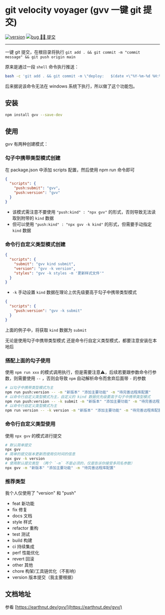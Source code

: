 # git velocity voyager (gvv 一键 git 提交)

[![version](<https://img.shields.io/npm/v/gvv.svg?logo=npm&logoColor=rgb(0,0,0)&label=版本号&labelColor=rgb(73,73,228)&color=rgb(0,0,0)>)](https://www.npmjs.com/package/gvv) [![bug 🙋‍♂️ 提交](<https://img.shields.io/badge/☣️-bug_%20_提交-rgb(255,0,63)>)](https://github.com/earthnutDev/gvv/issues)

---

一键 git 提交，在根目录将执行 `git add . && git commit -m "commit message" && git push origin main`

原来是通过一段 `shell` 命令执行推送：

```bash
bash -c 'git add . && git commit -m \"deploy:   $(date +\"%Y-%m-%d %H:%M:%S\")${1:+ }$1\" && git push origin main' --
```

后来据说该命令无法在 windows 系统下执行，所以做了这个功能包。

## 安装

```bash
npm install gvv --save-dev
```

## 使用

gvv 有两种创建模式：

### 勾子中携带类型模式创建

在 package.json 中添加 scripts 配置，然后使用 npm run 命令即可

```json
{
  "scripts": {
    "push:submit": "gvv",
    "push:version": "gvv"
  }
}
```

- 该模式需注意不要使用 `"push:kind" : "npx gvv"` 的形式，否则导致无法读取到附带的 `kind` 数据
- 但可以使用 `"push:kind" : "npx gvv -k kind"` 的形式，但需要手动指定 `kind` 数据

### 命令行自定义类型模式创建

```json
{
  "scripts": {
    "submit": "gvv kind submit",
    "version": "gvv -k version",
    "styles": "gvv -k styles -m '更新样式文件'"
  }
}
```

- `-k` 手动设置 `kind` 数据在理论上优先级要高于勾子中携带类型模式

```json
{
  "scripts": {
    "push:version": "gvv -k submit"
  }
}
```

上面的例子中，将获取 `kind` 数据为 `submit`

无论是使用勾子中携带类型模式 还是命令行自定义类型模式，都要注意安装在本地后

### 搭配上面的勾子使用

使用 `npm run xxx` 的模式调用执行，但是需要注意⚠️，后续若要跟参数命令行参数，则需要使用 `--` ，否则会导致 `npm` 自动解析命令而舍弃后面带 `-` 的参数

```bash
# 以勾子中携带类型模式为主
npm run push:version -- -m "新版本" "添加主要功能" -m "待完善远程库配置"
# 以命令行自定义类型模式为主，自定义的 kind 数据优先级要高于勾子中携带类型模式
npm run push:version -- -k submit -m "新版本" "添加主要功能" -m "待完善远程库配置"
# 以命令行自定义类型模式为主
npm run version -- -k version -m "新版本" "添加主要功能" -m "待完善远程库配置"
```

### 命令行自定义类型使用

使用 `npx gvv` 的模式进行提交

```bash
# 默认简单提交
npx gvv
# 简单的提交版本更新而使用仅时间的信息
npx gvv -k version
# 使用默认提交类型 （两个 `-m` 不是必须的，仅是告诉你接受多同名参数）
npx gvv -m "新版本" "添加主要功能" -m "待完善远程库配置"
```

### 推荐类型

我个人仅使用了 "version" 和 "push"

- feat 新功能
- fix 修复
- docs 文档
- style 样式
- refactor 重构
- test 测试
- build 构建
- ci 持续集成
- perf 性能优化
- revert 回滚
- other 其他
- chore 构架/工具链优化（不影响）
- version 版本提交（我主要根据）

## 文档地址

参看 [https://earthnut.dev/gvv/](https://earthnut.dev/gvv/)
